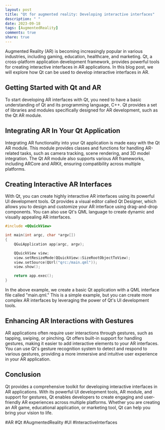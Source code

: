 ```yaml
---
layout: post
title: "Qt for augmented reality: Developing interactive interfaces"
description: " "
date: 2023-09-18
tags: [AugmentedReality]
comments: true
share: true
---
```


Augmented Reality (AR) is becoming increasingly popular in various industries, including gaming, education, healthcare, and marketing. Qt, a cross-platform application development framework, provides powerful tools for creating interactive interfaces in AR applications. In this blog post, we will explore how Qt can be used to develop interactive interfaces in AR.

## Getting Started with Qt and AR

To start developing AR interfaces with Qt, you need to have a basic understanding of Qt and its programming language, C++. Qt provides a set of libraries and modules specifically designed for AR development, such as the Qt AR module.

## Integrating AR In Your Qt Application

Integrating AR functionality into your Qt application is made easy with the Qt AR module. This module provides classes and functions for handling AR-related tasks, such as camera tracking, scene rendering, and 3D model integration. The Qt AR module also supports various AR frameworks, including ARCore and ARKit, ensuring compatibility across multiple platforms.

## Creating Interactive AR Interfaces

With Qt, you can create highly interactive AR interfaces using its powerful UI development tools. Qt provides a visual editor called Qt Designer, which allows you to design and customize your AR interface using drag-and-drop components. You can also use Qt's QML language to create dynamic and visually appealing AR interfaces.

```cpp
#include <QQuickView>

int main(int argc, char *argv[])
{
    QGuiApplication app(argc, argv);

    QQuickView view;
    view.setResizeMode(QQuickView::SizeRootObjectToView);
    view.setSource(QUrl("qrc:/main.qml"));
    view.show();

    return app.exec();
}
```

In the above example, we create a basic Qt application with a QML interface file called "main.qml." This is a simple example, but you can create more complex AR interfaces by leveraging the power of Qt's UI development tools.

## Enhancing AR Interactions with Gestures

AR applications often require user interactions through gestures, such as tapping, swiping, or pinching. Qt offers built-in support for handling gestures, making it easier to add interactive elements to your AR interfaces. You can use Qt's gesture recognition system to detect and respond to various gestures, providing a more immersive and intuitive user experience in your AR application.

## Conclusion

Qt provides a comprehensive toolkit for developing interactive interfaces in AR applications. With its powerful UI development tools, AR module, and support for gestures, Qt enables developers to create engaging and user-friendly AR experiences across multiple platforms. Whether you are creating an AR game, educational application, or marketing tool, Qt can help you bring your vision to life.

#AR #Qt #AugmentedReality #UI #InteractiveInterfaces